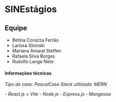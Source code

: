 # SINEstágios

## Equipe
- Betina Corazza Ferrão
- Larissa Slomski
- Mariana Amaral Steffen
- Rafaela Silva Borges
- Rudolfo Lange Neto

#### Informações técnicas

_Tipo de case: PascalCase_
_Stack utilizada: MERN_

_- React.js + Vite_
_- Node.js_
_- Express.js_
_- Mongoose_

